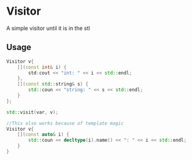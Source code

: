 # Visitor

A simple visitor until it is in the stl

## Usage

```c++
Visitor v{
	[](const int& i) {
		std:cout << "int: " << i << std::endl;
	},
	[](const std::string& s) {
		std::coun << "string: " << s << std::endl;
	}
};

std::visit(var, v);

//This also works because of template magic
Visitor v{
	[](const auto& i) {
		std::coun << decltype(i).name() << ": " << i << std::endl;
	}
}
```
